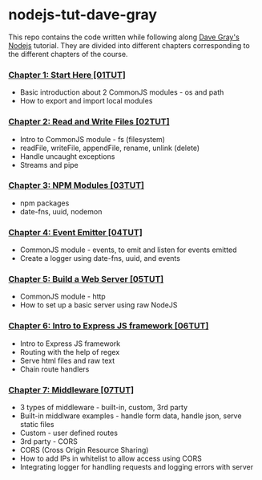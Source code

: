 # nodejs-tut-dave-gray

This repo contains the code written while following along [Dave Gray's Nodejs](https://www.youtube.com/watch?v=f2EqECiTBL8) tutorial. They are divided into different chapters corresponding to the different chapters of the course.

### [Chapter 1: Start Here [01TUT]](https://github.com/sthitaprajna-mishra/nodejs-tut-dave-gray/tree/master/01TUT)

- Basic introduction about 2 CommonJS modules - os and path
- How to export and import local modules

### [Chapter 2: Read and Write Files [02TUT]](https://github.com/sthitaprajna-mishra/nodejs-tut-dave-gray/tree/master/02TUT)

- Intro to CommonJS module - fs (filesystem)
- readFile, writeFile, appendFile, rename, unlink (delete)
- Handle uncaught exceptions
- Streams and pipe

### [Chapter 3: NPM Modules [03TUT]](https://github.com/sthitaprajna-mishra/nodejs-tut-dave-gray/tree/master/03TUT)

- npm packages
- date-fns, uuid, nodemon

### [Chapter 4: Event Emitter [04TUT]](https://github.com/sthitaprajna-mishra/nodejs-tut-dave-gray/tree/master/04TUT)

- CommonJS module - events, to emit and listen for events emitted
- Create a logger using date-fns, uuid, and events

### [Chapter 5: Build a Web Server [05TUT]](https://github.com/sthitaprajna-mishra/nodejs-tut-dave-gray/tree/master/05TUT)

- CommonJS module - http
- How to set up a basic server using raw NodeJS

### [Chapter 6: Intro to Express JS framework [06TUT]](https://github.com/sthitaprajna-mishra/nodejs-tut-dave-gray/tree/master/06TUT)

- Intro to Express JS framework
- Routing with the help of regex
- Serve html files and raw text
- Chain route handlers

### [Chapter 7: Middleware [07TUT]](https://github.com/sthitaprajna-mishra/nodejs-tut-dave-gray/tree/master/07TUT)

- 3 types of middleware - built-in, custom, 3rd party
- Built-in middlware examples - handle form data, handle json, serve static files
- Custom - user defined routes
- 3rd party - CORS
- CORS (Cross Origin Resource Sharing)
- How to add IPs in whitelist to allow access using CORS
- Integrating logger for handling requests and logging errors with server
